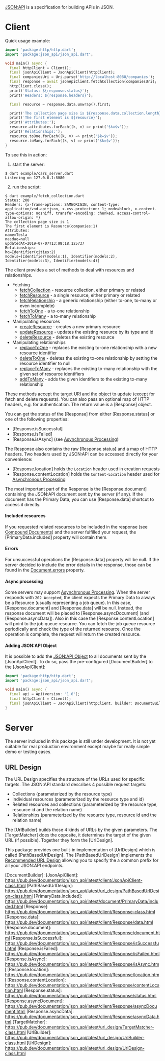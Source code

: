 [JSON:API](http://jsonapi.org) is a specification for building APIs in JSON. 

# Client
Quick usage example:
```dart
import 'package:http/http.dart';
import 'package:json_api/json_api.dart';

void main() async {
  final httpClient = Client();
  final jsonApiClient = JsonApiClient(httpClient);
  final companiesUri = Uri.parse('http://localhost:8080/companies');
  final response = await jsonApiClient.fetchCollection(companiesUri);
  httpClient.close();
  print('Status: ${response.status}');
  print('Headers: ${response.headers}');

  final resource = response.data.unwrap().first;

  print('The collection page size is ${response.data.collection.length}');
  print('The first element is ${resource}');
  print('Attributes:');
  resource.attributes.forEach((k, v) => print('$k=$v'));
  print('Relationships:');
  resource.toOne.forEach((k, v) => print('$k=$v'));
  resource.toMany.forEach((k, v) => print('$k=$v'));
}
```
To see this in action:
 
 1. start the server:
```
$ dart example/cars_server.dart
Listening on 127.0.0.1:8080
```
2. run the script:
```
$ dart example/fetch_collection.dart 
Status: 200
Headers: {x-frame-options: SAMEORIGIN, content-type: application/vnd.api+json, x-xss-protection: 1; mode=block, x-content-type-options: nosniff, transfer-encoding: chunked, access-control-allow-origin: *}
The collection page size is 1
The first element is Resource(companies:1)
Attributes:
name=Tesla
nasdaq=null
updatedAt=2019-07-07T13:08:18.125737
Relationships:
hq=Identifier(cities:2)
models=[Identifier(models:1), Identifier(models:2), Identifier(models:3), Identifier(models:4)]
```

The client provides a set of methods to deal with resources and relationships.
- Fetching
    - [fetchCollection](https://pub.dev/documentation/json_api/latest/client/JsonApiClient/fetchCollection.html) - resource collection, either primary or related
    - [fetchResource](https://pub.dev/documentation/json_api/latest/client/JsonApiClient/fetchResource.html) - a single resource, either primary or related
    - [fetchRelationship](https://pub.dev/documentation/json_api/latest/client/JsonApiClient/fetchRelationship.html) - a generic relationship (either to-one, to-many or even incomplete)
    - [fetchToOne](https://pub.dev/documentation/json_api/latest/client/JsonApiClient/fetchToOne.html) - a to-one relationship
    - [fetchToMany](https://pub.dev/documentation/json_api/latest/client/JsonApiClient/fetchToMany.html) - a to-many relationship
- Manipulating resources
    - [createResource](https://pub.dev/documentation/json_api/latest/client/JsonApiClient/createResource.html) - creates a new primary resource
    - [updateResource](https://pub.dev/documentation/json_api/latest/client/JsonApiClient/updateResource.html) - updates the existing resource by its type and id
    - [deleteResource](https://pub.dev/documentation/json_api/latest/client/JsonApiClient/deleteResource.html) - deletes the existing resource
- Manipulating relationships
    - [replaceToOne](https://pub.dev/documentation/json_api/latest/client/JsonApiClient/replaceToOne.html) - replaces the existing to-one relationship with a new resource identifier
    - [deleteToOne](https://pub.dev/documentation/json_api/latest/client/JsonApiClient/deleteToOne.html) - deletes the existing to-one relationship by setting the resource identifier to null
    - [replaceToMany](https://pub.dev/documentation/json_api/latest/client/JsonApiClient/replaceToMany.html) - replaces the existing to-many relationship with the given set of resource identifiers
    - [addToMany](https://pub.dev/documentation/json_api/latest/client/JsonApiClient/addToMany.html) - adds the given identifiers to the existing to-many relationship
    
These methods accept the target URI and the object to update (except for fetch and delete requests).
You can also pass an optional map of HTTP headers, e.g. for authentication. The return value
is a [Response] object. 

You can get the status of the [Response] from either [Response.status] or one of the following properties: 
- [Response.isSuccessful]
- [Response.isFailed]
- [Response.isAsync] (see [Asynchronous Processing])

The Response also contains the raw [Response.status] and a map of HTTP headers.
Two headers used by JSON:API can be accessed directly for your convenience:
- [Response.location] holds the `Location` header used in creation requests
- [Response.contentLocation] holds the `Content-Location` header used for [Asynchronous Processing]

The most important part of the Response is the [Response.document] containing the JSON:API document sent by the server (if any). 
If the document has the Primary Data, you can use [Response.data] shortcut to access it directly.

#### Included resources
If you requested related resources to be included in the response (see [Compound Documents]) and the server fulfilled
your request, the [PrimaryData.included] property will contain them.

#### Errors
For unsuccessful operations the [Response.data] property will be null. 
If the server decided to include the error details in the response, those can be found in the  [Document.errors] property.

#### Async processing
Some servers may support [Asynchronous Processing].
When the server responds with `202 Accepted`, the client expects the Primary Data to always be a Resource (usually
representing a job queue). In this case, [Response.document] and [Response.data] will be null. Instead, 
the response document will be placed to [Response.asyncDocument] (and [Response.asyncData]). 
Also in this case the [Response.contentLocation]
will point to the job queue resource. You can fetch the job queue resource periodically and check
the type of the returned resource. Once the operation is complete, the request will return the created resource.

#### Adding JSON:API Object
It is possible to add the [JSON:API Object] to all documents sent by the [JsonApiClient]. To do so, pass the
pre-configured [DocumentBuilder] to the [JsonApiClient]:
```dart
import 'package:http/http.dart';
import 'package:json_api/json_api.dart';

void main() async {
  final api = Api(version: "1.0");
  final httpClient = Client();
  final jsonApiClient = JsonApiClient(httpClient, builder: DocumentBuilder(api: api));
}

```


# Server
The server included in this package is still under development. It is not yet suitable for real production environment
except maybe for really simple demo or testing cases.

## URL Design
The URL Design specifies the structure of the URLs used for specific targets. The JSON:API standard describes 4
possible request targets:
- Collections (parameterized by the resource type)
- Individual resources (parameterized by the resource type and id)
- Related resources and collections (parameterized by the resource type, resource id and the relation name)
- Relationships (parameterized by the resource type, resource id and the relation name)

The [UrlBuilder] builds those 4 kinds of URLs by the given parameters. The [TargetMatcher] does the opposite,
it determines the target of the given URL (if possible). Together they form the [UrlDesign].

This package provides one built-in implementation of [UrlDesign] which is called [PathBasedUrlDesign].
The [PathBasedUrlDesign] implements the [Recommended URL Design] allowing you to specify the a common prefix
for all your JSON:API endpoints.


[Document.errors]: https://pub.dev/documentation/json_api/latest/document/Document/errors.html
[DocumentBuilder]: 
[JsonApiClient]: https://pub.dev/documentation/json_api/latest/client/JsonApiClient-class.html
[PathBasedUrlDesign]: https://pub.dev/documentation/json_api/latest/url_design/PathBasedUrlDesign-class.html
[PrimaryData.included]: https://pub.dev/documentation/json_api/latest/document/PrimaryData/included.html
[Response]: https://pub.dev/documentation/json_api/latest/client/Response-class.html
[Response.data]: https://pub.dev/documentation/json_api/latest/client/Response/data.html
[Response.document]: https://pub.dev/documentation/json_api/latest/client/Response/document.html
[Response.isSuccessful]: https://pub.dev/documentation/json_api/latest/client/Response/isSuccessful.html
[Response.isFailed]: https://pub.dev/documentation/json_api/latest/client/Response/isFailed.html
[Response.isAsync]: https://pub.dev/documentation/json_api/latest/client/Response/isAsync.html
[Response.location]: https://pub.dev/documentation/json_api/latest/client/Response/location.html
[Response.contentLocation]: https://pub.dev/documentation/json_api/latest/client/Response/contentLocation.html
[Response.status]: https://pub.dev/documentation/json_api/latest/client/Response/status.html
[Response.asyncDocument]: https://pub.dev/documentation/json_api/latest/client/Response/asyncDocument.html
[Response.asyncData]: https://pub.dev/documentation/json_api/latest/client/Response/asyncData.html
[TargetMatcher]: https://pub.dev/documentation/json_api/latest/url_design/TargetMatcher-class.html
[UrlBuilder]: https://pub.dev/documentation/json_api/latest/url_design/UrlBuilder-class.html
[UrlDesign]: https://pub.dev/documentation/json_api/latest/url_design/UrlDesign-class.html

[Asynchronous Processing]: https://jsonapi.org/recommendations/#asynchronous-processing
[Compound Documents]: https://jsonapi.org/format/#document-compound-documents
[JSON:API Object]: https://jsonapi.org/format/#document-jsonapi-object
[Recommended URL Design]: https://jsonapi.org/recommendations/#urls
